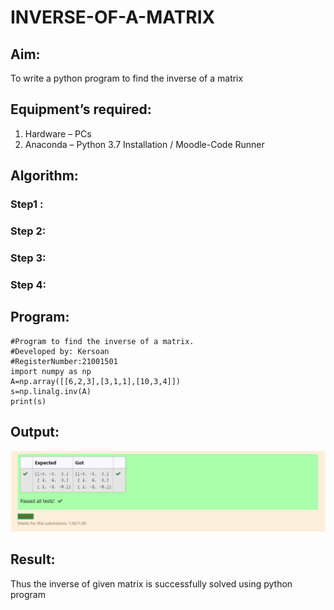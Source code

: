# INVERSE-OF-A-MATRIX
## Aim:
To write a python program to find the inverse of a matrix
## Equipment’s required:
1. 	Hardware – PCs
2. 	Anaconda – Python 3.7 Installation / Moodle-Code Runner
## Algorithm:
### Step1 : 
### Step 2: 
### Step 3: 
### Step 4: 

## Program:
```
#Program to find the inverse of a matrix.
#Developed by: Kersoan
#RegisterNumber:21001501
import numpy as np
A=np.array([[6,2,3],[3,1,1],[10,3,4]])
s=np.linalg.inv(A)
print(s)
```

## Output:
![github logo](maths3.png)
## Result:
Thus the inverse of given matrix is successfully solved using python program


